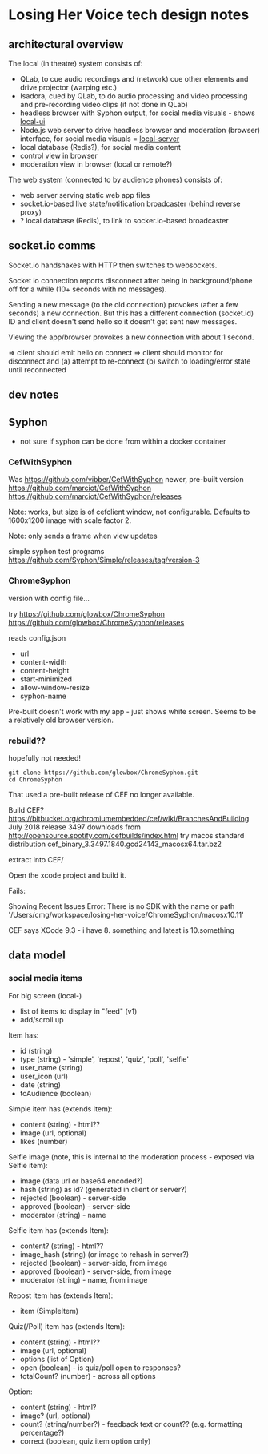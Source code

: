 # Losing Her Voice tech design notes

## architectural overview

The local (in theatre) system consists of:
- QLab, to cue audio recordings and (network) cue other elements and drive projector (warping etc.)
- Isadora, cued by QLab, to do audio processing and video processing and pre-recording video clips (if not done in QLab)
- headless browser with Syphon output, for social media visuals - shows [local-ui](../local-ui)
- Node.js web server to drive headless browser and moderation (browser) interface, for social media visuals = [local-server](../local-server)
- local database (Redis?), for social media content
- control view in browser
- moderation view in browser (local or remote?)

The web system (connected to by audience phones) consists of:
- web server serving static web app files
- socket.io-based live state/notification broadcaster (behind reverse proxy)
- ? local database (Redis), to link to socker.io-based broadcaster

## socket.io comms

Socket.io handshakes with HTTP then switches to websockets.

Socket io connection reports disconnect after being in background/phone off for a while (10+ seconds with no messages).

Sending a new message (to the old connection) provokes (after a few seconds) a new connection. But this has a different connection (socket.id) ID and client doesn't send hello so it doesn't get sent new messages.

Viewing the app/browser provokes a new connection with about 1 second.

=> client should emit hello on connect
=> client should monitor for disconnect and (a) attempt to re-connect (b) switch to loading/error state until reconnected

## dev notes

## Syphon

- not sure if syphon can be done from within a docker container

### CefWithSyphon

Was https://github.com/vibber/CefWithSyphon
newer, pre-built version
https://github.com/marciot/CefWithSyphon
https://github.com/marciot/CefWithSyphon/releases

Note: works, but size is of cefclient window, not configurable.
Defaults to 1600x1200 image with scale factor 2.

Note: only sends a frame when view updates

simple syphon test programs
https://github.com/Syphon/Simple/releases/tag/version-3

### ChromeSyphon

version with config file...

try https://github.com/glowbox/ChromeSyphon
https://github.com/glowbox/ChromeSyphon/releases

reads config.json
- url
- content-width
- content-height
- start-minimized
- allow-window-resize
- syphon-name

Pre-built doesn't work with my app - just shows white screen. 
Seems to be a relatively old browser version.

### rebuild??

hopefully not needed!

```
git clone https://github.com/glowbox/ChromeSyphon.git
cd ChromeSyphon
```

That used a pre-built release of CEF no longer available.

Build CEF? https://bitbucket.org/chromiumembedded/cef/wiki/BranchesAndBuilding
July 2018 release 3497
downloads from http://opensource.spotify.com/cefbuilds/index.html
try macos standard distribution
cef_binary_3.3497.1840.gcd24143_macosx64.tar.bz2

extract into CEF/

Open the xcode project and build it.

Fails: 

Showing Recent Issues
Error: There is no SDK with the name or path '/Users/cmg/workspace/losing-her-voice/ChromeSyphon/macosx10.11'

CEF says XCode 9.3 - i have 8. something and latest is 10.something

## data model

### social media items

For big screen (local-)

- list of items to display in "feed" (v1)
- add/scroll up

Item has:
- id (string)
- type (string) - 'simple', 'repost', 'quiz', 'poll', 'selfie'
- user_name (string)
- user_icon (url)
- date (string)
- toAudience (boolean)

Simple item has (extends Item):
- content (string) - html??
- image (url, optional)
- likes (number)

Selfie image (note, this is internal to the moderation process - exposed via Selfie item):
- image (data url or base64 encoded?)
- hash (string) as id? (generated in client or server?)
- rejected (boolean) - server-side
- approved (boolean) - server-side
- moderator (string) - name

Selfie item has (extends Item):
- content? (string) - html??
- image_hash (string) (or image to rehash in server?)
- rejected (boolean) - server-side, from image
- approved (boolean) - server-side, from image
- moderator (string) - name, from image

Repost item has (extends Item):
- item (SimpleItem)

Quiz(/Poll) item has (extends Item):
- content (string) - html??
- image (url, optional)
- options (list of Option)
- open (boolean) - is quiz/poll open to responses?
- totalCount? (number) - across all options

Option:
- content (string) - html?
- image? (url, optional)
- count? (string/number?) - feedback text or count?? (e.g. formatting percentage?)
- correct (boolean, quiz item option only)
